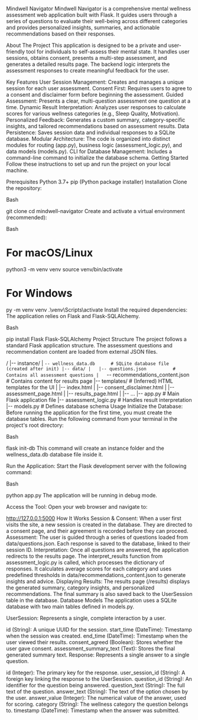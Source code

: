 Mindwell Navigator
Mindwell Navigator is a comprehensive mental wellness assessment web application built with Flask. It guides users through a series of questions to evaluate their well-being across different categories and provides personalized insights, summaries, and actionable recommendations based on their responses.

About The Project
This application is designed to be a private and user-friendly tool for individuals to self-assess their mental state. It handles user sessions, obtains consent, presents a multi-step assessment, and generates a detailed results page. The backend logic interprets the assessment responses to create meaningful feedback for the user.

Key Features
User Session Management: Creates and manages a unique session for each user assessment.
Consent First: Requires users to agree to a consent and disclaimer form before beginning the assessment.
Guided Assessment: Presents a clear, multi-question assessment one question at a time.
Dynamic Result Interpretation: Analyzes user responses to calculate scores for various wellness categories (e.g., Sleep Quality, Motivation).
Personalized Feedback: Generates a custom summary, category-specific insights, and tailored recommendations based on assessment results.
Data Persistence: Saves session data and individual responses to a SQLite database.
Modular Architecture: The code is organized into distinct modules for routing (app.py), business logic (assessment_logic.py), and data models (models.py).
CLI for Database Management: Includes a command-line command to initialize the database schema.
Getting Started
Follow these instructions to set up and run the project on your local machine.

Prerequisites
Python 3.7+
pip (Python package installer)
Installation
Clone the repository:

Bash

git clone <your-repository-url>
cd mindwell-navigator
Create and activate a virtual environment (recommended):

Bash

# For macOS/Linux
python3 -m venv venv
source venv/bin/activate

# For Windows
py -m venv venv
.\venv\Scripts\activate
Install the required dependencies:
The application relies on Flask and Flask-SQLAlchemy.

Bash

pip install Flask Flask-SQLAlchemy
Project Structure
The project follows a standard Flask application structure. The assessment questions and recommendation content are loaded from external JSON files.

/
|-- instance/
|   `-- wellness_data.db      # SQLite database file (created after init)
|-- data/
|   |-- questions.json          # Contains all assessment questions
|   `-- recommendations_content.json # Contains content for results page
|-- templates/                  # (Inferred) HTML templates for the UI
|   |-- index.html
|   |-- consent_disclaimer.html
|   |-- assessment_page.html
|   |-- results_page.html
|   |-- ...
|-- app.py                      # Main Flask application file
|-- assessment_logic.py         # Handles result interpretation
|-- models.py                   # Defines database schema
Usage
Initialize the Database:
Before running the application for the first time, you must create the database tables. Run the following command from your terminal in the project's root directory:

Bash

flask init-db
This command will create an instance folder and the wellness_data.db database file inside it.

Run the Application:
Start the Flask development server with the following command:

Bash

python app.py
The application will be running in debug mode.

Access the Tool:
Open your web browser and navigate to:

http://127.0.0.1:5000
How It Works
Session & Consent: When a user first visits the site, a new session is created in the database. They are directed to a consent page, and their agreement is recorded before they can proceed.
Assessment: The user is guided through a series of questions loaded from data/questions.json. Each response is saved to the database, linked to their session ID.
Interpretation: Once all questions are answered, the application redirects to the results page. The interpret_results function from assessment_logic.py is called, which processes the dictionary of responses. It calculates average scores for each category and uses predefined thresholds in data/recommendations_content.json to generate insights and advice.
Displaying Results: The results page (/results) displays the generated summary, category insights, and personalized recommendations. The final summary is also saved back to the UserSession table in the database.
Database Models
The application uses a SQLite database with two main tables defined in models.py.

UserSession: Represents a single, complete interaction by a user.

id (String): A unique UUID for the session.
start_time (DateTime): Timestamp when the session was created.
end_time (DateTime): Timestamp when the user viewed their results.
consent_agreed (Boolean): Stores whether the user gave consent.
assessment_summary_text (Text): Stores the final generated summary text.
Response: Represents a single answer to a single question.

id (Integer): The primary key for the response.
user_session_id (String): A foreign key linking the response to the UserSession.
question_id (String): An identifier for the question being answered.
question_text (String): The full text of the question.
answer_text (String): The text of the option chosen by the user.
answer_value (Integer): The numerical value of the answer, used for scoring.
category (String): The wellness category the question belongs to.
timestamp (DateTime): Timestamp when the answer was submitted.
